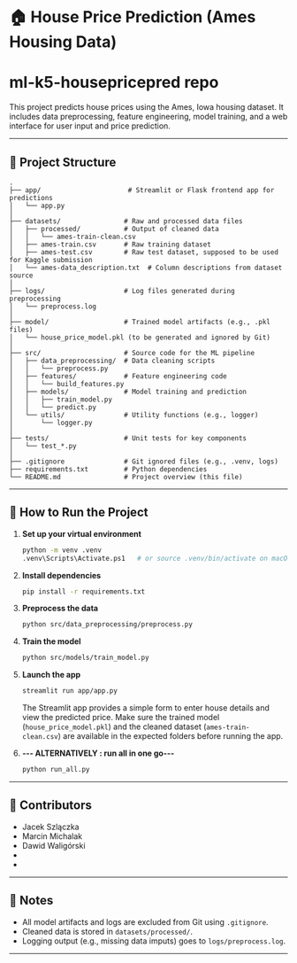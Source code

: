# 🏠 House Price Prediction (Ames Housing Data)
# ml-k5-housepricepred repo
This project predicts house prices using the Ames, Iowa housing dataset. It includes data preprocessing, feature engineering, model training, and a web interface for user input and price prediction.

---

## 📁 Project Structure

```
.
├── app/                      # Streamlit or Flask frontend app for predictions
│   └── app.py
│
├── datasets/                # Raw and processed data files
│   ├── processed/           # Output of cleaned data
│   │   └── ames-train-clean.csv
│   ├── ames-train.csv       # Raw training dataset
│   ├── ames-test.csv        # Raw test dataset, supposed to be used for Kaggle submission
│   └── ames-data_description.txt  # Column descriptions from dataset source
│
├── logs/                    # Log files generated during preprocessing
│   └── preprocess.log
│
├── model/                   # Trained model artifacts (e.g., .pkl files)
│   └── house_price_model.pkl (to be generated and ignored by Git)
│
├── src/                     # Source code for the ML pipeline
│   ├── data_preprocessing/  # Data cleaning scripts
│   │   └── preprocess.py
│   ├── features/            # Feature engineering code
│   │   └── build_features.py
│   ├── models/              # Model training and prediction
│   │   ├── train_model.py
│   │   └── predict.py
│   └── utils/               # Utility functions (e.g., logger)
│       └── logger.py
│
├── tests/                   # Unit tests for key components
│   └── test_*.py
│
├── .gitignore               # Git ignored files (e.g., .venv, logs)
├── requirements.txt         # Python dependencies
└── README.md                # Project overview (this file)
```

---

## 🚀 How to Run the Project

1. **Set up your virtual environment**
   ```bash
   python -m venv .venv
   .venv\Scripts\Activate.ps1   # or source .venv/bin/activate on macOS/Linux
   ```

2. **Install dependencies**
   ```bash
   pip install -r requirements.txt
   ```

3. **Preprocess the data**
   ```bash
   python src/data_preprocessing/preprocess.py
   ```

4. **Train the model**
   ```bash
   python src/models/train_model.py
   ```

5. **Launch the app**
   ```bash
   streamlit run app/app.py
   ```

   The Streamlit app provides a simple form to enter house details and view the predicted price. Make sure the trained model (`house_price_model.pkl`) and the cleaned dataset (`ames-train-clean.csv`) are available in the expected folders before running the app.

6. **--- ALTERNATIVELY : run all in one go---**
   ```bash
   python run_all.py
   ```
---

## 👥 Contributors

- Jacek Szlączka
- Marcin Michalak
- Dawid Waligórski
- 
- 

---

## 📌 Notes

- All model artifacts and logs are excluded from Git using `.gitignore`.
- Cleaned data is stored in `datasets/processed/`.
- Logging output (e.g., missing data imputs) goes to `logs/preprocess.log`.

---
